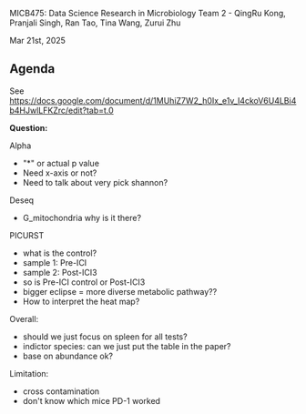 MICB475: Data Science Research in Microbiology
Team 2 - QingRu Kong, Pranjali Singh, Ran Tao, Tina Wang, Zurui Zhu

Mar 21st, 2025

## Agenda

See https://docs.google.com/document/d/1MUhiZ7W2_h0Ix_e1v_I4ckoV6U4LBi4b4HJwlLFKZrc/edit?tab=t.0

**Question:**

Alpha
  - "*" or actual p value
  - Need x-axis or not?
  - Need to talk about very pick shannon?

Deseq
  - G_mitochondria why is it there?

PICURST
  - what is the control?
  - sample 1: Pre-ICI
  - sample 2: Post-ICI3
  - so is Pre-ICI control or Post-ICI3
  - bigger eclipse = more diverse metabolic pathway??
  - How to interpret the heat map?

Overall:
  - should we just focus on spleen for all tests?
  - indictor species: can we just put the table in the paper?
  - base on abundance ok?

Limitation:
- cross contamination
- don't know which mice PD-1 worked
